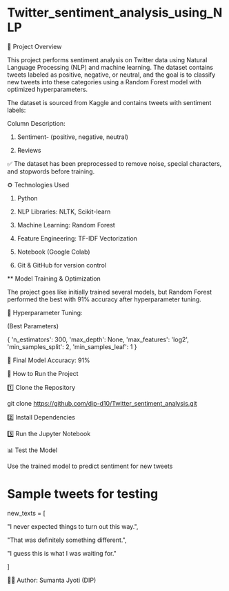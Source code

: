 # Twitter_sentiment_analysis_using_NLP

📌 Project Overview

This project performs sentiment analysis on Twitter data using Natural Language Processing (NLP) and machine learning. The dataset contains tweets labeled as positive, negative, or neutral, and the goal is to classify new tweets into these categories using a Random Forest model with optimized hyperparameters.

The dataset is sourced from Kaggle and contains tweets with sentiment labels:

Column	Description: 

1. Sentiment- (positive, negative, neutral)

2. Reviews

✅ The dataset has been preprocessed to remove noise, special characters, and stopwords before training.


⚙️ Technologies Used

1. Python 
 
2. NLP Libraries: NLTK,  Scikit-learn

3. Machine Learning: Random Forest

4. Feature Engineering: TF-IDF Vectorization

5. Notebook (Google Colab)

6. Git & GitHub for version control


** Model Training & Optimization

The project goes like initially trained several models, but Random Forest performed the best with 91% accuracy after hyperparameter tuning.

🔹 Hyperparameter Tuning:

(Best Parameters)


{
    'n_estimators': 300,
    'max_depth': None,
    'max_features': 'log2',
    'min_samples_split': 2,
    'min_samples_leaf': 1
}

🔹 Final Model Accuracy: 91%


📌 How to Run the Project

1️⃣ Clone the Repository

git clone https://github.com/dip-d10/Twitter_sentiment_analysis.git


2️⃣ Install Dependencies

3️⃣ Run the Jupyter Notebook

📊 Test the Model

Use the trained model to predict sentiment for new tweets


# Sample tweets for testing

new_texts = 
[

"I never expected things to turn out this way.",

"That was definitely something different.",

"I guess this is what I was waiting for."

]









👨‍💻 Author: 
Sumanta Jyoti (DIP)
